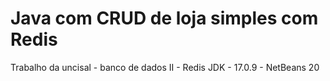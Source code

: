 # Java com CRUD de loja simples com Redis

Trabalho da uncisal - banco de dados II - Redis
JDK - 17.0.9 - NetBeans 20
